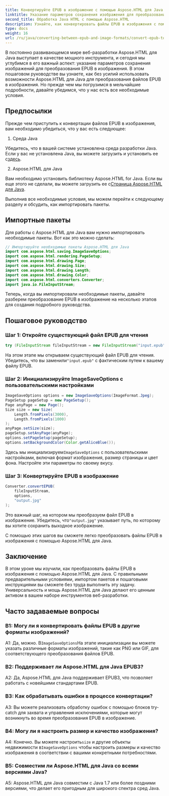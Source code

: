 ```yaml
---
title: Конвертируйте EPUB в изображение с помощью Aspose.HTML для Java
linktitle: Указание параметров сохранения изображения для преобразования EPUB в изображение
second_title: Обработка Java HTML с помощью Aspose.HTML
description: Узнайте, как конвертировать файлы EPUB в изображения с помощью Aspose.HTML для Java. Это пошаговое руководство охватывает предварительные условия, импорт пакетов и процесс конвертации.
type: docs
weight: 16
url: /ru/java/converting-between-epub-and-image-formats/convert-epub-to-image-specify-image-save-options/
---
```

В постоянно развивающемся мире веб-разработки Aspose.HTML для Java выступает в качестве мощного инструмента, и сегодня мы углубимся в его важный аспект: указание параметров сохранения изображений для преобразования EPUB в изображения. В этом пошаговом руководстве вы узнаете, как без усилий использовать возможности Aspose.HTML для Java для преобразования файлов EPUB в изображения. Но прежде чем мы погрузимся в мельчайшие подробности, давайте убедимся, что у нас есть все необходимые условия.

## Предпосылки

Прежде чем приступить к конвертации файлов EPUB в изображения, вам необходимо убедиться, что у вас есть следующее:

1. Среда Java

 Убедитесь, что в вашей системе установлена среда разработки Java. Если у вас не установлена Java, вы можете загрузить и установить ее с[здесь](https://www.java.com).

2. Aspose.HTML для Java

 Вам необходимо установить библиотеку Aspose.HTML for Java. Если вы еще этого не сделали, вы можете загрузить ее с[Страница Aspose.HTML для Java](https://releases.aspose.com/html/java/).

Выполнив все необходимые условия, мы можем перейти к следующему разделу и обсудить, как импортировать пакеты.

## Импортные пакеты

Для работы с Aspose.HTML для Java вам нужно импортировать необходимые пакеты. Вот как это можно сделать:

```java
// Импортируйте необходимые пакеты Aspose.HTML для Java
import com.aspose.html.saving.ImageSaveOptions;
import com.aspose.html.rendering.PageSetup;
import com.aspose.html.drawing.Page;
import com.aspose.html.drawing.Size;
import com.aspose.html.drawing.Length;
import com.aspose.html.drawing.Color;
import com.aspose.html.converters.Converter;
import java.io.FileInputStream;
```

Теперь, когда вы импортировали необходимые пакеты, давайте разберем преобразование EPUB в изображение на несколько этапов для создания подробного руководства.

## Пошаговое руководство

### Шаг 1: Откройте существующий файл EPUB для чтения

```java
try (FileInputStream fileInputStream = new FileInputStream("input.epub")) {
```

На этом этапе мы открываем существующий файл EPUB для чтения. Убедитесь, что вы заменили`"input.epub"` с фактическим путем к вашему файлу EPUB.

### Шаг 2: Инициализируйте ImageSaveOptions с пользовательскими настройками

```java
ImageSaveOptions options = new ImageSaveOptions(ImageFormat.Jpeg);
PageSetup pageSetup = new PageSetup();
Page anyPage = new Page();
Size size = new Size(
    Length.fromPixels(3000),
    Length.fromPixels(1000)
);
anyPage.setSize(size);
pageSetup.setAnyPage(anyPage);
options.setPageSetup(pageSetup);
options.setBackgroundColor(Color.getAliceBlue());
```

 Здесь мы инициализируем`ImageSaveOptions` с пользовательскими настройками, включая формат изображения, размер страницы и цвет фона. Настройте эти параметры по своему вкусу.

### Шаг 3: Конвертируйте EPUB в изображение

```java
Converter.convertEPUB(
    fileInputStream,
    options,
    "output.jpg"
);
```

 Это важный шаг, на котором мы преобразуем файл EPUB в изображение. Убедитесь, что`"output.jpg"` указывает путь, по которому вы хотите сохранить выходное изображение.

С помощью этих шагов вы сможете легко преобразовать файлы EPUB в изображения с помощью Aspose.HTML для Java.

## Заключение

В этом уроке мы изучили, как преобразовать файлы EPUB в изображения с помощью Aspose.HTML для Java. С правильными предварительными условиями, импортом пакетов и пошаговыми инструкциями вы сможете без труда выполнить эту задачу. Универсальность и мощь Aspose.HTML для Java делают его ценным активом в вашем наборе инструментов веб-разработки.

## Часто задаваемые вопросы

### В1: Могу ли я конвертировать файлы EPUB в другие форматы изображений?

 A1: Да, можно. В`ImageSaveOptions`На этапе инициализации вы можете указать различные форматы изображений, такие как PNG или GIF, для соответствующего преобразования файлов EPUB.

### В2: Поддерживает ли Aspose.HTML для Java EPUB3?

A2: Да, Aspose.HTML для Java поддерживает EPUB3, что позволяет работать с новейшими стандартами EPUB.

### В3: Как обрабатывать ошибки в процессе конвертации?

A3: Вы можете реализовать обработку ошибок с помощью блоков try-catch для захвата и управления исключениями, которые могут возникнуть во время преобразования EPUB в изображение.

### В4: Могу ли я настроить размер и качество изображения?

 A4: Конечно. Вы можете настроить`size` и другие объекты недвижимости в`ImageSaveOptions` чтобы настроить размеры и качество изображения в соответствии с вашими конкретными потребностями.

### В5: Совместим ли Aspose.HTML для Java со всеми версиями Java?

A5: Aspose.HTML для Java совместим с Java 1.7 или более поздними версиями, что делает его пригодным для широкого спектра сред Java.